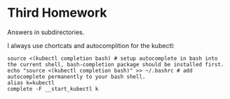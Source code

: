 # Third Homework

Answers in subdirectories.

I always use chortcats and autocomplition for the kubectl:

    source <(kubectl completion bash) # setup autocomplete in bash into the current shell, bash-completion package should be installed first.
    echo "source <(kubectl completion bash)" >> ~/.bashrc # add autocomplete permanently to your bash shell.
    alias k=kubectl
    complete -F __start_kubectl k

